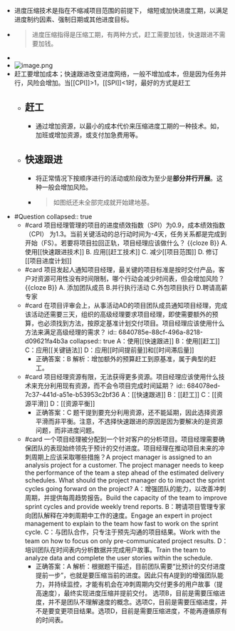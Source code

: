 - 进度压缩技术是指在不缩减项目范围的前提下， 缩短或加快进度工期，以满足进度制约因素、强制日期或其他进度目标。
- > 进度压缩指得是压缩工期，有两种方式，赶工需要加钱，快速跟进不需要加钱。
-
- ![image.png](../assets/image_1747758363601_0.png)
- 赶工要增加成本；快速跟进改变进度网络，一般不增加成本，但是因为任务并行，风险会增加。当[[CPI]]>1，[[SPI]]<1时，最好的方式是赶工
	- ## 赶工
		- 通过增加资源，以最小的成本代价来压缩进度工期的一种技术。如，加班或增加资源，或支付加急费用等。
	- ## 快速跟进
		- 将正常情况下按顺序进行的活动或阶段改为至少是**部分并行开展**。这种一般会增加风险。
		- > 如图纸还未全部完成就开始建地基。
- #Question
  collapsed:: true
	- #card 项目经理管理的项目的进度绩效指数（SPI）为0.9，成本绩效指数（CPI） 为1.3。当前关键活动的总行动时间为-4天，任务关系都是完成到开始（FS）。若要将项目拉回正轨，项目经理应该做什么？ {{cloze B}}
	  A.使用[[快速跟进技术]]
	  B. 应用[[赶工技术]]
	  C. 减少[[项目范围]]
	  D. 修订[[项目进度计划]]
	- #card 项目发起人通知项目经理，最关键的项目标准是按时交付产品，客户对资源可用性没有时间限制，哪个行动会减少时间表，但会增加风险？ {{cloze B}}
	  A. 添加团队成员
	  B.并行执行活动
	  C.外包项目执行
	  D.聘请高薪专家
	- #card 在项目评审会上，从事活动AD的项目团队成员通知项目经理，完成该活动还需要三天，组织的高级经理要求项目经理，即使需要额外的预算，也必须找到方法，按原定基准计划交付项目。项目经理应该使用什么方法来满足高级经理的需求？
	  id:: 6840785e-88cf-496a-8218-d09621fa4b3a
	  collapsed:: true
	   A：使用[[快速跟进]]
	   B：使用[[赶工]]
	   C：应用[[关键链法]]
	   D：应用[[时间提前量]]和[[时间滞后量]]
		- 正确答案：B
		  解析：增加额外的预算赶工到原基准，属于典型的赶工。
	- #card 项目经理资源有限，无法获得更多资源。项目经理应该使用什么技术来充分利用现有资源，而不会令项目完成时间延期？
	  id:: 684078ed-7c37-441d-a51e-b53953c2bf36
	   A：[[快速跟进]]
	   B：[[赶工]]
	   C：[[资源平滑]]
	   D：[[资源平衡]]
		- 正确答案：C 
		  题干提到要充分利用资源，还不能延期，因此选择资源平滑而非平衡。注意，不选择快速跟进的原因是因为要解决的是资源问题，而非进度问题。
	- #card 一个项目经理被分配到一个针对客户的分析项目。项目经理需要确保团队的表现始终领先于预计的交付进度。项目经理在推动项目未来的冲刺周期上应该采取哪些措施？A project manager is assigned to an analysis project for a customer. The project manager needs to keep the performance of the team a step ahead of the estimated delivery schedules. What should the project manager do to impact the sprint cycles going forward on the project?
	  A：增强团队的能力，以改善冲刺周期，并提供每周趋势报告。Build the capacity of the team to improve sprint cycles and provide weekly trend reports.
	  B：聘请项目管理专家向团队解释在冲刺周期中工作的速度。Engage an expert in project management to explain to the team how fast to work on the sprint cycle.
	  C：与团队合作，只专注于预先沟通的项目结果。Work with the team on how to focus on only pre-communicated project results.
	  D：培训团队在时间表内分析数据并完成用户故事。Train the team to analyze data and complete the user stories within the schedule.
		- 正确答案：A
		  解析：根据题干描述，目前团队需要“比预计的交付进度提前一步”，也就是要压缩当前的进度。因此只有A提到的增强团队能力，并持续监控，才能有机会在冲刺周期内交付更多的用户故事（提高速度），最终实现进度压缩并提前交付。 选项B，目前是需要压缩进度，并不是团队不理解速度的概念。选项C，目前是需要压缩进度，并不是要变更项目结果。选项D，目前是需要压缩进度，不能再遵循原有的时间表。